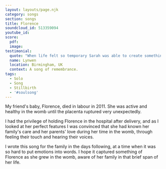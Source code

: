 ```yaml
---
layout: layouts/page.njk
category: songs
section: songs
title: Florence
soundcloud_id: 513359094
youtube_id: 
score:
  pdf:
  image:
testimonial:
  quote: "When life felt so temporary Sarah was able to create something permanent for us that acknowledged Florence, the hole that was left and our onward journey without her. Thank you, Sarah, it truely was a precious gift."
  name: Lynwen
  location: Birmingham, UK
  context: A song of remembrance.
tags:
  - Solo
  - Song
  - Stillbirth
  - '#soulsong'
---
```


My friend's baby, Florence, died in labour in 2011. She was active and healthy in the womb until the placenta ruptured very unexpectedly. 

I had the privilege of holding Florence in the hospital after delivery, and as I looked at her perfect features I was convinced that she had known her family's care and her parents' love during her time in the womb, through feeling their touch and hearing their voices.

I wrote this song for the family in the days following, at a time when it was so hard to put emotions into words. I hope it captured something of Florence as she grew in the womb, aware of her family in that brief span of her life.
